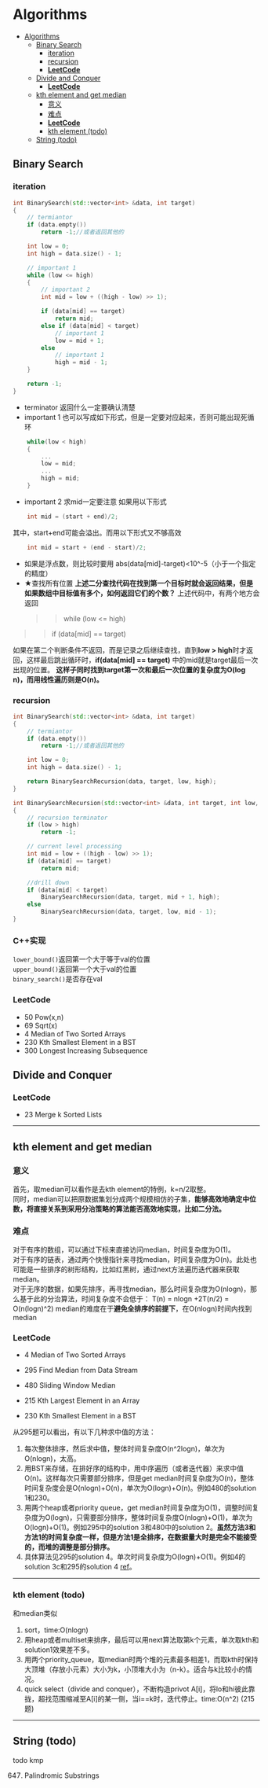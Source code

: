 # Algorithms

-   [Algorithms](#algorithms)
    -   [Binary Search](#binary-search)
        -   [iteration](#iteration)
        -   [recursion](#recursion)
        -   [**LeetCode**](#leetcode)
    -   [Divide and Conquer](#divide-and-conquer)
        -   [**LeetCode**](#leetcode)
    -   [kth element and get median](#kth-element-and-get-median)
        -   [意义](#%E6%84%8F%E4%B9%89)
        -   [难点](#%E9%9A%BE%E7%82%B9)
        -   [**LeetCode**](#leetcode)
        -   [kth element (todo)](#kth-element-todo)
    -   [String (todo)](#string-todo)

## Binary Search

### iteration

```cpp
int BinarySearch(std::vector<int> &data, int target)
{
    // termiantor
    if (data.empty())
        return -1;//或者返回其他的

    int low = 0;
    int high = data.size() - 1;

    // important 1
    while (low <= high)
    {
        // important 2
        int mid = low + ((high - low) >> 1);

        if (data[mid] == target)
            return mid;
        else if (data[mid] < target)
            // important 1
            low = mid + 1;
        else
            // important 1
            high = mid - 1;
    }

    return -1;
}
```

-   terminator 返回什么一定要确认清楚
-   important 1 也可以写成如下形式，但是一定要对应起来，否则可能出现死循环

```cpp
    while(low < high)
    {
        ...
        low = mid;
        ...
        high = mid;
    }
```

-   important 2 求mid一定要注意
    如果用以下形式

```cpp
    int mid = (start + end)/2;
```

其中，start+end可能会溢出。而用以下形式又不够高效

```cpp
    int mid = start + (end - start)/2;
```

-   如果是浮点数，则比较时要用 abs(data[mid]-target)&lt;10^-5（小于一个指定的精度）
-   ★查找所有位置
    **上述二分查找代码在找到第一个目标时就会返回结果，但是如果数组中目标值有多个，如何返回它们的个数？** 上述代码中，有两个地方会返回
    > > while (low &lt;= high)

> > if (data[mid] == target)

如果在第二个判断条件不返回，而是记录之后继续查找，直到**low > high**时才返回，这样最后跳出循环时，**if(data[mid] == target)** 中的mid就是target最后一次出现的位置。
**这样子同时找到target第一次和最后一次位置的复杂度为O(log n)，而用线性遍历则是O(n)。**

### recursion

```cpp
int BinarySearch(std::vector<int> &data, int target)
{
    // termiantor
    if (data.empty())
        return -1;//或者返回其他的

    int low = 0;
    int high = data.size() - 1;

    return BinarySearchRecursion(data, target, low, high);
}

int BinarySearchRecursion(std::vector<int> &data, int target, int low, int high)
{
    // recursion terminator
    if (low > high)
        return -1;

    // current level processing
    int mid = low + ((high - low) >> 1);
    if (data[mid] == target)
        return mid;

    //drill down
    if (data[mid] < target)
        BinarySearchRecursion(data, target, mid + 1, high);
    else
        BinarySearchRecursion(data, target, low, mid - 1);
}
```
### C++实现
`lower_bound()`返回第一个大于等于val的位置  
`upper_bound()`返回第一个大于val的位置  
`binary_search()`是否存在val  


### **LeetCode**

-   50 Pow(x,n)
-   69 Sqrt(x)
-   4 Median of Two Sorted Arrays
-   230 Kth Smallest Element in a BST
-   300 Longest Increasing Subsequence


## Divide and Conquer

### **LeetCode**

-   23 Merge k Sorted Lists

* * *

## kth element and get median

### 意义

首先，取median可以看作是去kth element的特例，k=n/2取整。  
同时，median可以把原数据集划分成两个规模相仿的子集，**能够高效地确定中位数，将直接关系到采用分治策略的算法能否高效地实现，比如二分法。**

### 难点

对于有序的数组，可以通过下标来直接访问median，时间复杂度为O(1)。  
对于有序的链表，通过两个快慢指针来寻找median，时间复杂度为O(n)。此处也可能是一些排序的树形结构，比如红黑树，通过next方法遍历迭代器来获取median。  
对于无序的数据，如果先排序，再寻找median，那么时间复杂度为O(nlogn)，那么基于此的分治算法，时间复杂度不会低于：
T(n) = nlogn +2T(n/2) = O(n(logn)^2)
median的难度在于**避免全排序的前提下**，在O(nlogn)时间内找到median  

### **LeetCode**

-   4 Median of Two Sorted Arrays  
-   295 Find Median from Data Stream  
-   480	Sliding Window Median  

-   215 Kth Largest Element in an Array
-   230 Kth Smallest Element in a BST 

从295题可以看出，有以下几种求中值的方法：  
1. 每次整体排序，然后求中值，整体时间复杂度O(n^2logn)，单次为O(nlogn)，太高。  
2. 用BST来存储，在排好序的结构中，用中序遍历（或者迭代器）来求中值O(n)。这样每次只需要部分排序，但是get median时间复杂度为O(n)，整体时间复杂度会是O(nlogn)+O(n)，单次为O(logn)+O(n)。例如480的solution 1和230。  
3. 用两个heap或者priority queue，get median时间复杂度为O(1)，调整时间复杂度为O(logn)，只需要部分排序，整体时间复杂度O(nlogn)+O(1)，单次为O(logn)+O(1)。例如295中的solution 3和480中的solution 2。**虽然方法3和方法1的时间复杂度一样，但是方法1是全排序，在数据量大时是完全不能接受的，而堆的调整是部分排序。**  
4. 具体算法见295的solution 4。单次时间复杂度为O(logn)+O(1)。例如4的solution 3c和295的solution 4 [ref](https://leetcode.com/problems/find-median-from-data-stream/solution/)。  

* * *

### kth element (todo)
和median类似
1. sort，time:O(nlogn)
2. 用heap或者multiset来排序，最后可以用next算法取第k个元素，单次取kth和solution1效果差不多。
3. 用两个priority_queue，取median时两个堆的元素最多相差1，而取kth时保持大顶堆（存放小元素）大小为k，小顶堆大小为（n-k）。适合与k比较小的情况。
4. quick select（divide and conquer），不断构造privot A[i]，将lo和hi彼此靠拢，超找范围缩减至A[i]的某一侧，当i==k时，迭代停止。time:O(n^2)  (215题)


* * *

## String (todo)

todo
kmp

647. Palindromic Substrings
